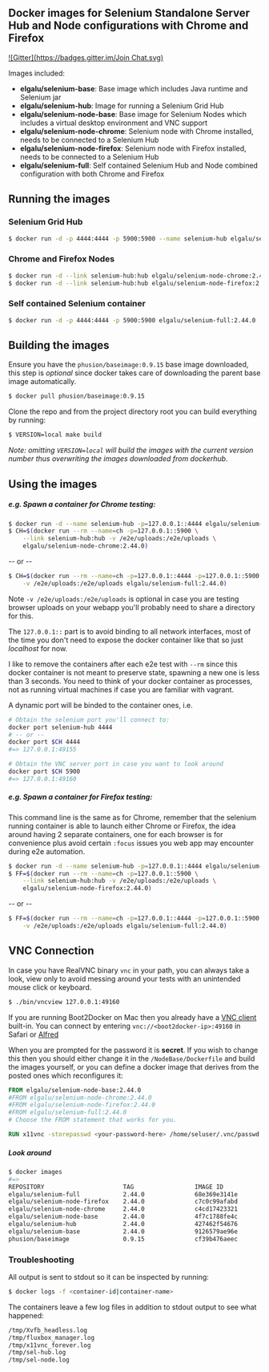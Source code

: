 ## Docker images for Selenium Standalone Server Hub and Node configurations with Chrome and Firefox
[![Gitter](https://badges.gitter.im/Join Chat.svg)](https://gitter.im/elgalu/docker-selenium?utm_source=badge&utm_medium=badge&utm_campaign=pr-badge&utm_content=badge)

Images included:

- __elgalu/selenium-base__: Base image which includes Java runtime and Selenium jar
- __elgalu/selenium-hub__: Image for running a Selenium Grid Hub
- __elgalu/selenium-node-base__: Base image for Selenium Nodes which includes a virtual desktop environment and VNC support
- __elgalu/selenium-node-chrome__: Selenium node with Chrome installed, needs to be connected to a Selenium Hub
- __elgalu/selenium-node-firefox__: Selenium node with Firefox installed, needs to be connected to a Selenium Hub
- __elgalu/selenium-full__: Self contained Selenium Hub and Node combined configuration with both Chrome and Firefox

## Running the images

### Selenium Grid Hub

``` bash
$ docker run -d -p 4444:4444 -p 5900:5900 --name selenium-hub elgalu/selenium-hub:2.44.0
```

### Chrome and Firefox Nodes

``` bash
$ docker run -d --link selenium-hub:hub elgalu/selenium-node-chrome:2.44.0
$ docker run -d --link selenium-hub:hub elgalu/selenium-node-firefox:2.44.0
```

### Self contained Selenium container

``` bash
$ docker run -d -p 4444:4444 -p 5900:5900 elgalu/selenium-full:2.44.0
```

## Building the images

Ensure you have the `phusion/baseimage:0.9.15` base image downloaded, this step is _optional_ since docker takes care of downloading the parent base image automatically.

``` bash
$ docker pull phusion/baseimage:0.9.15
```

Clone the repo and from the project directory root you can build everything by running:

``` bash
$ VERSION=local make build
```

_Note: omitting `VERSION=local` will build the images with the current version number thus overwriting the images downloaded from dockerhub._

## Using the images

##### e.g. Spawn a container for Chrome testing:

``` bash
$ docker run -d --name selenium-hub -p=127.0.0.1::4444 elgalu/selenium-hub:2.44.0
$ CH=$(docker run --rm --name=ch -p=127.0.0.1::5900 \
    --link selenium-hub:hub -v /e2e/uploads:/e2e/uploads \
    elgalu/selenium-node-chrome:2.44.0)
```

-- or --

``` bash
$ CH=$(docker run --rm --name=ch -p=127.0.0.1::4444 -p=127.0.0.1::5900 \
    -v /e2e/uploads:/e2e/uploads elgalu/selenium-full:2.44.0)
```

Note `-v /e2e/uploads:/e2e/uploads` is optional in case you are testing browser uploads on your webapp you'll probably need to share a directory for this.

The `127.0.0.1::` part is to avoid binding to all network interfaces, most of the time you don't need to expose the docker container like that so just *localhost* for now.

I like to remove the containers after each e2e test with `--rm` since this docker container is not meant to preserve state, spawning a new one is less than 3 seconds. You need to think of your docker container as processes, not as running virtual machines if case you are familiar with vagrant.

A dynamic port will be binded to the container ones, i.e.

``` bash
# Obtain the selenium port you'll connect to:
docker port selenium-hub 4444
# -- or --
docker port $CH 4444
#=> 127.0.0.1:49155

# Obtain the VNC server port in case you want to look around
docker port $CH 5900
#=> 127.0.0.1:49160
```

##### e.g. Spawn a container for Firefox testing:

This command line is the same as for Chrome, remember that the selenium running container is able to launch either Chrome or Firefox, the idea around having 2 separate containers, one for each browser is for convenience plus avoid certain `:focus` issues you web app may encounter during e2e automation.

``` bash
$ docker run -d --name selenium-hub -p=127.0.0.1::4444 elgalu/selenium-hub:2.44.0
$ FF=$(docker run --rm --name=ch -p=127.0.0.1::5900 \
    --link selenium-hub:hub -v /e2e/uploads:/e2e/uploads \
    elgalu/selenium-node-firefox:2.44.0)
```

-- or --

``` bash
$ FF=$(docker run --rm --name=ch -p=127.0.0.1::4444 -p=127.0.0.1::5900 \
    -v /e2e/uploads:/e2e/uploads elgalu/selenium-full:2.44.0)
```

## VNC Connection

In case you have RealVNC binary `vnc` in your path, you can always take a look, view only to avoid messing around your tests with an unintended mouse click or keyboard.

``` bash
$ ./bin/vncview 127.0.0.1:49160
```

If you are running Boot2Docker on Mac then you already have a [VNC client](http://www.davidtheexpert.com/post.php?id=5) built-in. You can connect by entering `vnc://<boot2docker-ip>:49160` in Safari or [Alfred](http://www.alfredapp.com/)

When you are prompted for the password it is __secret__. If you wish to change this then you should either change it in the `/NodeBase/Dockerfile` and build the images yourself, or you can define a docker image that derives from the posted ones which reconfigures it:

``` dockerfile
FROM elgalu/selenium-node-base:2.44.0
#FROM elgalu/selenium-node-chrome:2.44.0
#FROM elgalu/selenium-node-firefox:2.44.0
#FROM elgalu/selenium-full:2.44.0
# Choose the FROM statement that works for you.

RUN x11vnc -storepasswd <your-password-here> /home/seluser/.vnc/passwd
```

##### Look around

``` bash
$ docker images
#=>
REPOSITORY                      TAG                 IMAGE ID            CREATED             VIRTUAL SIZE
elgalu/selenium-full            2.44.0              68e369e3141e        30 minutes ago      886.3 MB
elgalu/selenium-node-firefox    2.44.0              c7c0c99afabd        31 minutes ago      695.9 MB
elgalu/selenium-node-chrome     2.44.0              c4cd17423321        31 minutes ago      796.7 MB
elgalu/selenium-node-base       2.44.0              4f7c1788fe4c        32 minutes ago      584.8 MB
elgalu/selenium-hub             2.44.0              427462f54676        35 minutes ago      431.4 MB
elgalu/selenium-base            2.44.0              9126579ae96e        35 minutes ago      431.4 MB
phusion/baseimage               0.9.15              cf39b476aeec        4 weeks ago         289.4 MB
```

### Troubleshooting

All output is sent to stdout so it can be inspected by running:

``` bash
$ docker logs -f <container-id|container-name>
```

The containers leave a few log files in addition to stdout output to see what happened:

``` bash
/tmp/Xvfb_headless.log
/tmp/fluxbox_manager.log
/tmp/x11vnc_forever.log
/tmp/sel-hub.log
/tmp/sel-node.log
```
